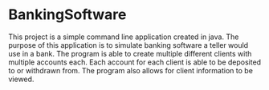 # BankingSoftware
This project is a simple command line application created in java. The purpose of this application is to simulate banking software a teller would use in a bank. The program is able to create multiple different clients with multiple accounts each. Each account for each client is able to be deposited to or withdrawn from. The program also allows for client information to be viewed. 
  
 
 
